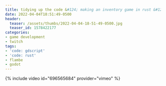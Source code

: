 ```yaml
---
title: tidying up the code &#124; making an inventory game in rust &#124; what should my goal this month be?
date: 2022-04-04T18:51:49-0500
header:
  teaser: /assets/thumbs/2022-04-04-18-51-49-0500.jpg
  teaser_id: 1578422177
categories:
- game development
- twitch
tags:
- 'code: gdscript'
- 'code: rust'
- flambe
- godot
---
```

{% include video id="696565684" provider="vimeo" %}
